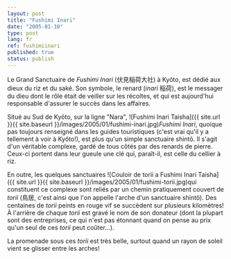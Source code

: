 ```yaml
---
layout: post
title: "Fushimi Inari"
date: "2005-01-10"
type: post
lang: fr
ref: fushimiinari
published: true
status: publish
---
```




Le Grand Sanctuaire de _Fushimi Inari_ (伏見稲荷大社) à Kyôto, est dédié aux dieux du riz et du saké. Son symbole, le renard (_inari_ 稲荷), est le messager du dieu dont le rôle était de veiller sur les récoltes, et qui est aujourd'hui responsable d'assurer le succès dans les affaires.

Situé au Sud de Kyôto, sur la ligne "Nara", ![Fushimi Inari Taisha]({{ site.url }}{{ site.baseurl }}/images/2005/01/fushimi-inari.jpg)_Fushimi Inari_, quoique pas toujours renseigné dans les guides touristiques (c'est vrai qu'il y a tellement à voir à Kyôto!), est plus qu'un simple sanctuaire shintô. Il s'agit d'un véritable complexe, gardé de tous côtés par des renards de pierre. Ceux-ci portent dans leur gueule une clé qui, paraît-il, est celle du cellier à riz.

En outre, les quelques sanctuaires ![Couloir de torii a Fushimi Inari Taisha]({{ site.url }}{{ site.baseurl }}/images/2005/01/fushimi-torii.jpg)qui constituent ce complexe sont reliés par un chemin pratiquement couvert de _torii_ (鳥居, c'est ainsi que l'on appelle l'arche d'un sanctuaire shintô). Des centaines de _torii_ peints en rouge vif se succèdent sur plusieurs kilomètres! À l'arrière de chaque _torii_ est gravé le nom de son donateur (dont la plupart sont des entreprises, ce qui n'est pas étonnant quand on pense au prix qu'un seul de ces _torii_ peut coûter...).

La promenade sous ces _torii_ est très belle, surtout quand un rayon de soleil vient se glisser entre les arches!


